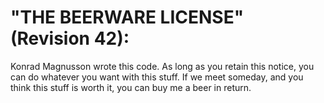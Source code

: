 # "THE BEERWARE LICENSE" (Revision 42):
Konrad Magnusson wrote this code. As long as you retain this
notice, you can do whatever you want with this stuff. If we
meet someday, and you think this stuff is worth it, you can
buy me a beer in return.
